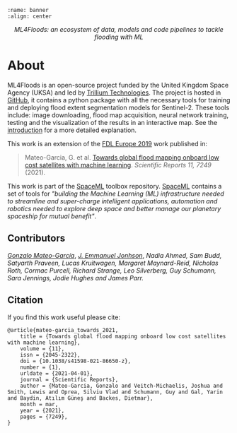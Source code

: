 ```{image} ./intro/ml4floods_banner.png
:name: banner
:align: center
```

<p style="text-align: center; font-style: italic;">ML4Floods: an ecosystem of data, models and code pipelines to tackle flooding with ML</p>

# About

ML4Floods is an open-source project funded by the United Kingdom Space Agency (UKSA) and led by [Trillium Technologies](http://trillium.tech/).
 The project is hosted in [GitHub](https://github.com/spaceml-org/ml4floods), it contains a python package with all the necessary tools for training and deploying flood extent
 segmentation models for Sentinel-2. These tools include: image downloading, flood map acquisition, neural network training, testing and the visualization of the results in an interactive map. 
 See the [introduction](./intro/introduction.md) for a more detailed explanation.
 
This work is an extension of the [FDL Europe 2019](https://fdleurope.org/) work published in:
 
 > Mateo-Garcia, G. et al. [Towards global flood mapping onboard low cost satellites with machine learning](https://www.nature.com/articles/s41598-021-86650-z). _Scientific Reports 11, 7249_ (2021).
 
This work is part of the [SpaceML](http://spaceml.org/) toolbox repository. [SpaceML](http://spaceml.org/) contains a set of tools for *"building the Machine Learning (ML) infrastructure needed to streamline 
and super-charge intelligent applications, automation and robotics needed to explore deep space and better manage our planetary spaceship for mutual benefit"*.
 
 ## Contributors
 
 [*Gonzalo Mateo-García*](https://www.uv.es/gonmagar/), [*J. Emmanuel Jonhson*](https://jejjohnson.netlify.app/), *Nadia Ahmed, Sam Budd, Satyarth Praveen, Lucas Kruitwagen, Margaret Maynard-Reid, Nicholas Roth, Cormac Purcell, Richard Strange, Leo Silverberg, Guy Schumann, Sara Jennings, Jodie Hughes and James Parr.*   
 
 ## Citation
 
 If you find this work useful please cite:

```
@article{mateo-garcia_towards_2021,
	title = {Towards global flood mapping onboard low cost satellites with machine learning},
	volume = {11},
	issn = {2045-2322},
	doi = {10.1038/s41598-021-86650-z},
	number = {1},
	urldate = {2021-04-01},
	journal = {Scientific Reports},
	author = {Mateo-Garcia, Gonzalo and Veitch-Michaelis, Joshua and Smith, Lewis and Oprea, Silviu Vlad and Schumann, Guy and Gal, Yarin and Baydin, Atılım Güneş and Backes, Dietmar},
	month = mar,
	year = {2021},
	pages = {7249},
}
```
 
